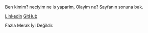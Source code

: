 Ben kimim? neciyim ne is yaparim, Olayim ne? Sayfanın sonuna bak.
<link rel="stylesheet" href="https://cdnjs.cloudflare.com/ajax/libs/font-awesome/6.5.0/css/all.min.css">
<a href="https://www.linkedin.com/in/farukiskender0/" class="badge linkedin"><i class="fab fa-linkedin"></i> Linkedin</a>
<a href="https://github.com/farukiskender" class="badge github"><i class="fab fa-github"></i> GitHub</a>





Fazla Merak İyi Değildir.
